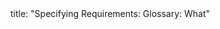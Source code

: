 <frontmatter>
title: "Specifying Requirements: Glossary: What"
</frontmatter>

<include src="unit-inPage-asFlat.md" boilerplate />
